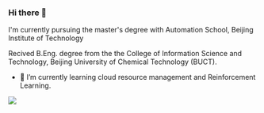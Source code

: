 



### Hi there 👋

I'm currently pursuing the master's degree with Automation School, Beijing Institute of Technology

Recived B.Eng. degree from the the College of Information Science and Technology, Beijing University of Chemical Technology (BUCT).


- 🌱 I’m currently learning cloud resource management and Reinforcement Learning.
 
<img src="https://github-readme-stats.vercel.app/api?username=Livioni&show_icons=true&icon_color=CE1D2D&text_color=718096&bg_color=ffffff&hide_title=true" />



<!--
**Livioni/Livioni** is a ✨ _special_ ✨ repository because its `README.md` (this file) appears on your GitHub profile.

Here are some ideas to get you started:

- 🔭 I’m currently working on ...
- 🌱 I’m currently learning ...
- 👯 I’m looking to collaborate on ...
- 🤔 I’m looking for help with ...
- 💬 Ask me about ...
- 📫 How to reach me: ...
- 😄 Pronouns: ...
- ⚡ Fun fact: ...
-->

